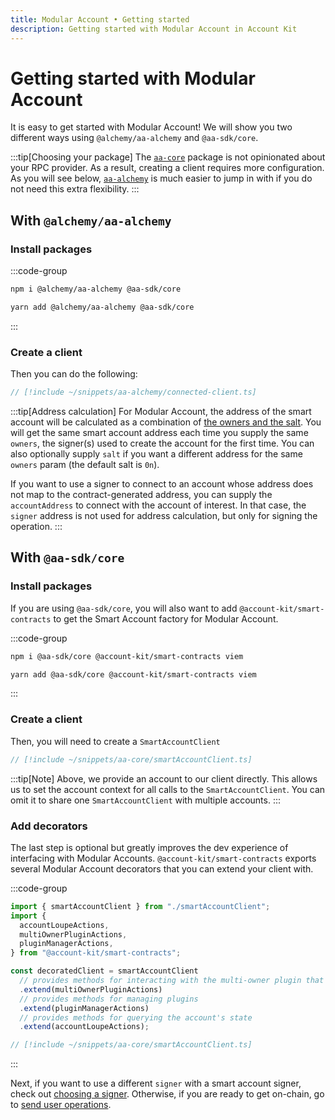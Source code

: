 ```yaml
---
title: Modular Account • Getting started
description: Getting started with Modular Account in Account Kit
---
```


# Getting started with Modular Account

It is easy to get started with Modular Account! We will show you two different ways using `@alchemy/aa-alchemy` and `@aa-sdk/core`.

:::tip[Choosing your package]
The [`aa-core`](/packages/aa-core/) package is not opinionated about your RPC provider. As a result, creating a client requires more configuration. As you will see below, [`aa-alchemy`](/packages/aa-alchemy/) is much easier to jump in with if you do not need this extra flexibility.
:::

## With `@alchemy/aa-alchemy`

### Install packages

:::code-group

```bash [npm]
npm i @alchemy/aa-alchemy @aa-sdk/core
```

```bash [yarn]
yarn add @alchemy/aa-alchemy @aa-sdk/core
```

:::

### Create a client

Then you can do the following:

```ts [connected-client.ts]
// [!include ~/snippets/aa-alchemy/connected-client.ts]
```

:::tip[Address calculation]
For Modular Account, the address of the smart account will be calculated as a combination of [the owners and the salt](https://github.com/alchemyplatform/modular-account/blob/v1.0.x/src/factory/MultiOwnerModularAccountFactory.sol#L79-L82). You will get the same smart account address each time you supply the same `owners`, the signer(s) used to create the account for the first time. You can also optionally supply `salt` if you want a different address for the same `owners` param (the default salt is `0n`).

If you want to use a signer to connect to an account whose address does not map to the contract-generated address, you can supply the `accountAddress` to connect with the account of interest. In that case, the `signer` address is not used for address calculation, but only for signing the operation.
:::

## With `@aa-sdk/core`

### Install packages

If you are using `@aa-sdk/core`, you will also want to add `@account-kit/smart-contracts` to get the Smart Account factory for Modular Account.

:::code-group

```bash [npm]
npm i @aa-sdk/core @account-kit/smart-contracts viem
```

```bash [yarn]
yarn add @aa-sdk/core @account-kit/smart-contracts viem
```

:::

### Create a client

Then, you will need to create a `SmartAccountClient`

```ts [smartAccountClient.ts]
// [!include ~/snippets/aa-core/smartAccountClient.ts]
```

:::tip[Note]
Above, we provide an account to our client directly. This allows us to set the account context for all calls to the `SmartAccountClient`. You can omit it to share one `SmartAccountClient` with multiple accounts.
:::

### Add decorators

The last step is optional but greatly improves the dev experience of interfacing with Modular Accounts. `@account-kit/smart-contracts` exports several Modular Account decorators that you can extend your client with.

:::code-group

```ts
import { smartAccountClient } from "./smartAccountClient";
import {
  accountLoupeActions,
  multiOwnerPluginActions,
  pluginManagerActions,
} from "@account-kit/smart-contracts";

const decoratedClient = smartAccountClient
  // provides methods for interacting with the multi-owner plugin that is installed by default
  .extend(multiOwnerPluginActions)
  // provides methods for managing plugins
  .extend(pluginManagerActions)
  // provides methods for querying the account's state
  .extend(accountLoupeActions);
```

```ts [smartAccountClient.ts]
// [!include ~/snippets/aa-core/smartAccountClient.ts]
```

:::

Next, if you want to use a different `signer` with a smart account signer, check out [choosing a signer](/signers/choosing-a-signer). Otherwise, if you are ready to get on-chain, go to [send user operations](/using-smart-accounts/send-user-operations).
